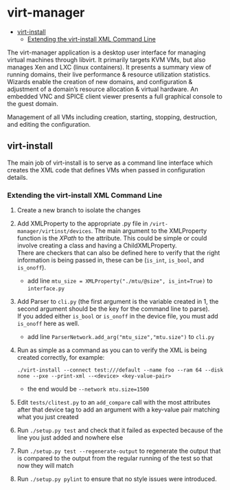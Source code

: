 # virt-manager
* [virt-install](virt-manager.md#virt-install)
    * [Extending the virt-install XML Command Line](virt-manager.md#extending-the-virt-install-xml-command-line)

The virt-manager application is a desktop user interface for managing virtual machines through libvirt. It primarily targets KVM VMs, but also manages Xen and LXC (linux containers). It presents a summary view of running domains, their live performance & resource utilization statistics. Wizards enable the creation of new domains, and configuration & adjustment of a domain’s resource allocation & virtual hardware. An embedded VNC and SPICE client viewer presents a full graphical console to the guest domain.

Management of all VMs including creation, starting, stopping, destruction, and editing the configuration.

## virt-install
The main job of virt-install is to serve as a command line interface which creates the XML code that defines VMs when passed in configuration details.

### Extending the virt-install XML Command Line
1. Create a new branch to isolate the changes

2. Add XMLProperty to the appropriate .py file in `/virt-manager/virtinst/devices`. The main argument to the XMLProperty function is the _XPath_ to the attribute. This could be simple or could involve creating a class and having a ChildXMLProperty.  
There are checkers that can also be defined here to verify that the right information is being passed in, these can be (`is_int`, `is_bool`, and `is_onoff`).
    * add line `mtu_size = XMLProperty("./mtu/@size", is_int=True)` to `interface.py`

3. Add Parser<Device> to `cli.py` (the first argument is the variable created in 1, the second argument should be the key for the command line to parse).  
If you added either `is_bool` or `is_onoff` in the device file, you must add `is_onoff` here as well.
    * add line `ParserNetwork.add_arg("mtu_size","mtu.size")` to `cli.py`

4. Run as simple as a command as you can to verify the XML is being created correctly, for example:
    ```
    ./virt-install --connect test:///default --name foo --ram 64 --disk none --pxe --print-xml --<device> <key-value-pair>
    ```
    * the end would be `--network mtu.size=1500`

5. Edit `tests/clitest.py` to an `add_compare` call with the most attributes after that device tag to add an argument with a key-value pair matching what you just created

6. Run `./setup.py test` and check that it failed as expected because of the line you just added and nowhere else

7. Run `./setup.py test --regenerate-output` to regenerate the output that is compared to the output from the regular running of the test so that now they will match

8. Run `./setup.py pylint` to ensure that no style issues were introduced.
